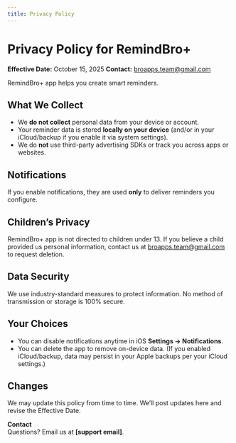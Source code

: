 ```yaml
---
title: Privacy Policy
---
```


# Privacy Policy for RemindBro+
**Effective Date:** October 15, 2025
**Contact:** broapps.team@gmail.com

RemindBro+ app helps you create smart reminders.

## What We Collect
- We **do not collect** personal data from your device or account.
- Your reminder data is stored **locally on your device** (and/or in your iCloud/backup if you enable it via system settings).
- We do **not** use third-party advertising SDKs or track you across apps or websites.

## Notifications
If you enable notifications, they are used **only** to deliver reminders you configure.

## Children’s Privacy
RemindBro+ app is not directed to children under 13. If you believe a child provided us personal information, contact us at broapps.team@gmail.com to request deletion.

## Data Security
We use industry-standard measures to protect information. No method of transmission or storage is 100% secure.

## Your Choices
- You can disable notifications anytime in iOS **Settings → Notifications**.  
- You can delete the app to remove on-device data. (If you enabled iCloud/backup, data may persist in your Apple backups per your iCloud settings.)

## Changes
We may update this policy from time to time. We’ll post updates here and revise the Effective Date.

**Contact**  
Questions? Email us at **[support email]**.
